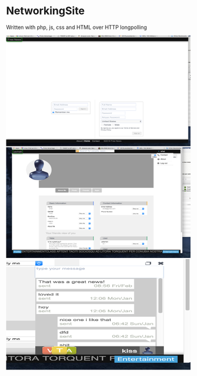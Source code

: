 # NetworkingSite
Written with php, js, css and HTML over HTTP longpolling


<img src="https://github.com/yebeman/NetworkingSite/blob/master/pics/Screen%20Shot%202016-03-25%20at%203.34.35%20PM.png" alt="Front Page" height="300" width="500">


<img src="https://github.com/yebeman/NetworkingSite/blob/master/pics/Screen%20Shot%202016-03-25%20at%203.35.55%20PM.png" alt="Profile Page" height="300" width="500">

<img src="https://github.com/yebeman/NetworkingSite/blob/master/pics/Screen%20Shot%202016-03-25%20at%203.36.10%20PM.png" alt="Messenger Page" height="300" width="500">
